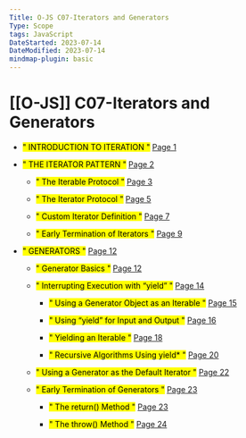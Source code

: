 ```yaml
---
Title: O-JS C07-Iterators and Generators
Type: Scope
tags: JavaScript
DateStarted: 2023-07-14
DateModified: 2023-07-14
mindmap-plugin: basic
---
```

# [[O-JS]] C07-Iterators and Generators
- <mark class="hltr-gray ">" INTRODUCTION TO ITERATION "</mark> [Page 1 ]( zotero://open-pdf/library/items/HBK57UVK?page=1&annotation=W9V2KS6J )

- <mark class="hltr-gray ">" THE ITERATOR PATTERN "</mark> [Page 2 ]( zotero://open-pdf/library/items/HBK57UVK?page=2&annotation=LDX3DY64)

	- <mark class="hltr-gray ">" The Iterable Protocol "</mark> [Page 3 ]( zotero://open-pdf/library/items/HBK57UVK?page=3&annotation=9AK2WSBF)
	
	- <mark class="hltr-gray ">" The Iterator Protocol "</mark> [Page 5 ]( zotero://open-pdf/library/items/HBK57UVK?page=5&annotation=VR7T9SBV)
	
	- <mark class="hltr-gray ">" Custom Iterator Definition "</mark> [Page 7 ]( zotero://open-pdf/library/items/HBK57UVK?page=7&annotation=VPD83NNP)
	
	- <mark class="hltr-gray ">" Early Termination of Iterators "</mark> [Page 9 ]( zotero://open-pdf/library/items/HBK57UVK?page=9&annotation=PPKRJD2S)

- <mark class="hltr-gray ">" GENERATORS "</mark> [Page 12 ]( zotero://open-pdf/library/items/HBK57UVK?page=12&annotation=9MLKG2Z2)
	
	- <mark class="hltr-gray ">" Generator Basics "</mark> [Page 12 ]( zotero://open-pdf/library/items/HBK57UVK?page=12&annotation=ZXCJPG2A)
	
	- <mark class="hltr-gray ">" Interrupting Execution with “yield” "</mark> [Page 14 ]( zotero://open-pdf/library/items/HBK57UVK?page=14&annotation=XNJVFHDS)
	
		- <mark class="hltr-gray ">" Using a Generator Object as an Iterable "</mark> [Page 15 ]( zotero://open-pdf/library/items/HBK57UVK?page=15&annotation=8EGIIJZY)
		
		- <mark class="hltr-gray ">" Using “yield” for Input and Output "</mark> [Page 16 ]( zotero://open-pdf/library/items/HBK57UVK?page=16&annotation=799G9XZT)
		
		- <mark class="hltr-gray ">" Yielding an Iterable "</mark> [Page 18 ]( zotero://open-pdf/library/items/HBK57UVK?page=18&annotation=EDAI7JKC)
		
		- <mark class="hltr-gray ">" Recursive Algorithms Using yield* "</mark> [Page 20 ]( zotero://open-pdf/library/items/HBK57UVK?page=20&annotation=FNJVJ325)
	
	- <mark class="hltr-gray ">" Using a Generator as the Default Iterator "</mark> [Page 22 ]( zotero://open-pdf/library/items/HBK57UVK?page=22&annotation=ZJCDE9RK)
	
	- <mark class="hltr-gray ">" Early Termination of Generators "</mark> [Page 23 ]( zotero://open-pdf/library/items/HBK57UVK?page=23&annotation=QJ99E2EF)
	
		- <mark class="hltr-gray ">" The return() Method "</mark> [Page 23 ]( zotero://open-pdf/library/items/HBK57UVK?page=23&annotation=MPISIEH8)
		
		- <mark class="hltr-gray ">" The throw() Method "</mark> [Page 24 ]( zotero://open-pdf/library/items/HBK57UVK?page=24&annotation=749SG6YC)